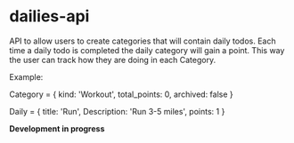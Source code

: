 # dailies-api

 API to allow users to create categories that will contain daily todos. Each time 
 a daily todo is completed the daily category will gain a point. This way the user
 can track how they are doing in each Category.

 Example:

 Category = {
  kind: 'Workout',
  total_points: 0,
  archived: false
 }

 Daily = {
  title: 'Run',
  Description: 'Run 3-5 miles',
  points: 1
 }

 **Development in progress**